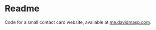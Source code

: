 # Readme

Code for a small contact card website, available at [me.davidmasp.com](https://me.davidmasp.com/).

